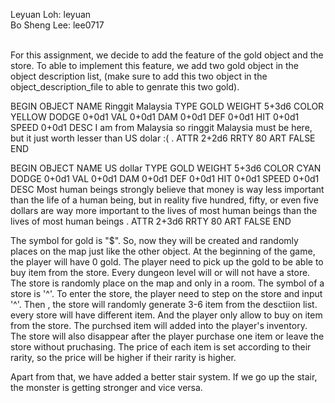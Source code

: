 Leyuan Loh:  leyuan <br />
Bo Sheng Lee: lee0717 <br /> <br />

For this assignment, we decide to add the feature of the gold object and the store. To able to implement this feature, we add two gold object in the object description list, (make sure to add this two object in the object_description_file to able to genrate this two gold).

BEGIN OBJECT
NAME Ringgit Malaysia
TYPE GOLD
WEIGHT 5+3d6
COLOR YELLOW
DODGE 0+0d1
VAL 0+0d1
DAM 0+0d1
DEF 0+0d1
HIT 0+0d1
SPEED 0+0d1
DESC
I am from Malaysia so ringgit Malaysia must be here, but it just worth 
lesser than US dolar :(
.
ATTR 2+2d6
RRTY 80
ART FALSE
END

BEGIN OBJECT
NAME US dollar
TYPE GOLD
WEIGHT 5+3d6
COLOR CYAN
DODGE 0+0d1
VAL 0+0d1
DAM 0+0d1
DEF 0+0d1
HIT 0+0d1
SPEED 0+0d1
DESC
Most human beings strongly believe that money is way less important than
the life of a human being, but in reality five hundred, fifty, or even 
five dollars are way more important to the lives of most human beings 
than the lives of most human beings 
.
ATTR 2+3d6
RRTY 80
ART FALSE
END

The symbol for gold is "$". So, now they will be created and randomly places on the map just like the other object. At the beginning of the game, the player will have 0 gold. The player need to pick up the gold to be able to buy item from the store. Every dungeon level will or will not have a store. The store is randomly place on the map and only in a room. The symbol of a store is '^'. To enter the store, the player need to step on the store and input '^'. Then , the store will randomly generate 3-6 item from the desctiion list. every store will have different item. And the player only allow to buy on item from the store. The purchsed item will added into the player's inventory. The store will also disappear after the player purchase one item or leave the store without pruchasing. The price of each item is set according to their rarity, so the price will be higher if their rarity is higher. 

Apart from that, we have added a better stair system. If we go up the stair, the monster is getting stronger and vice versa. 